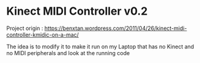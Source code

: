 # Kinect MIDI Controller v0.2

Project origin : https://benxtan.wordpress.com/2011/04/26/kinect-midi-controller-kmidic-on-a-mac/

The idea is to modify it to make it run on my Laptop that has no Kinect and no MIDI peripherals and look at the running code
